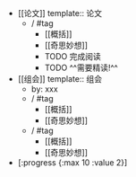 - [[论文]]
  template:: 论文
	- /  #tag
		- [[概括]]
		- [[奇思妙想]]
		- TODO 完成阅读
		- TODO ^^需要精读!^^
- [[组会]]
  template:: 组会
	- by: xxx
	- / #tag
		- [[概括]]
		- [[奇思妙想]]
	- / #tag
		- [[概括]]
		- [[奇思妙想]]
- [:progress {:max 10 :value 2}]